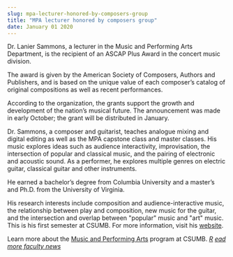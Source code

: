 ```yaml
---
slug: mpa-lecturer-honored-by-composers-group
title: "MPA lecturer honored by composers group"
date: January 01 2020
---
```


 
<p>
  Dr. Lanier Sammons, a lecturer in the Music and Performing Arts Department, is
  the recipient of an ASCAP Plus Award in the concert music division.
</p>
<p>
  The award is given by the American Society of Composers, Authors and
  Publishers, and is based on the unique value of each composer’s catalog of
  original compositions as well as recent performances.
</p>
<p>
  According to the organization, the grants support the growth and development
  of the nation’s musical future. The announcement was made in early October;
  the grant will be distributed in January.
</p>
<p>
  Dr. Sammons, a composer and guitarist, teaches analogue mixing and digital
  editing as well as the MPA capstone class and master classes. His music
  explores ideas such as audience interactivity, improvisation, the intersection
  of popular and classical music, and the pairing of electronic and acoustic
  sound. As a performer, he explores multiple genres on electric guitar,
  classical guitar and other instruments.
</p>
<p>
  He earned a bachelor’s degree from Columbia University and a master’s and
  Ph.D. from the University of Virginia.
</p>
<p>
  His research interests include composition and audience-interactive music, the
  relationship between play and composition, new music for the guitar, and the
  intersection and overlap between "popular" music and "art" music. This is his
  first semester at CSUMB. For more information, visit his
  <a href="https://www.laniersammons.com/Main/">website</a>.
</p>
<p>
  Learn more about the
  <a href="https://csumb.edu/music">Music and Performing Arts</a> program at
  CSUMB.
  <em
    ><a href="https://news.csumb.edu/news/2012/nov/25/faculty-highlights">R</a>
    <a href="https://news.csumb.edu/news/2012/nov/25/faculty-highlights"
      >ead more faculty news</a
    ></em
  >
</p>
 
